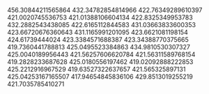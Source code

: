 456.30844211565864
432.34782854814966
422.76349289610397
421.0020745536753
421.01388106604134
422.8325349953783
432.2882543438085
422.6165112844583
431.03663833600353
423.66720676360643
431.1165991201095
423.6621081198154
424.61739444024
423.3384571688387
423.34388770375665
419.7360441788813
425.0495523384863
434.9810530307327
425.0040189956443
421.56257606620784
421.56311589768154
419.2828233687628
425.0180556197462
419.02092888222853
425.2212916967529
419.63527322637657
421.565325897131
425.04253167165507
417.94654845836106
429.8513019255219
421.7035785410271
